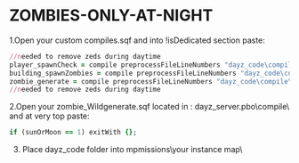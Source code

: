 # ZOMBIES-ONLY-AT-NIGHT

1.Open your custom compiles.sqf and into !isDedicated  section paste:

```ruby
//needed to remove zeds during daytime
player_spawnCheck = compile preprocessFileLineNumbers "dayz_code\compile\player_spawnCheck.sqf";
building_spawnZombies = compile preprocessFileLineNumbers "dayz_code\compile\building_spawnZombies.sqf";
zombie_generate = compile preprocessFileLineNumbers "dayz_code\compile\zombie_generate.sqf";
//needed to remove zeds during daytime
```

2.Open your zombie_Wildgenerate.sqf located in : dayz_server.pbo\compile\  and at very top paste: 

```ruby
if (sunOrMoon == 1) exitWith {};
```

3. Place dayz_code folder into mpmissions\your instance map\

